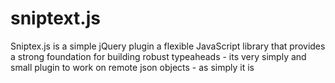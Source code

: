 # sniptext.js
Sniptex.js is a simple jQuery plugin a flexible JavaScript library that provides a strong foundation for building robust typeaheads - its very simply and small plugin to work on remote json objects - as simply it is
